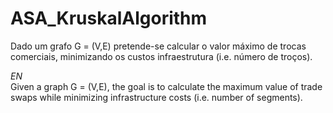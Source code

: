 # ASA_KruskalAlgorithm

Dado um grafo G = (V,E) pretende-se calcular o valor máximo de trocas comerciais,
minimizando os custos infraestrutura (i.e. número de troços).<br />

*EN*<br />
Given a graph G = (V,E), the goal is to calculate the maximum value of trade swaps while minimizing infrastructure costs (i.e. number of segments).
